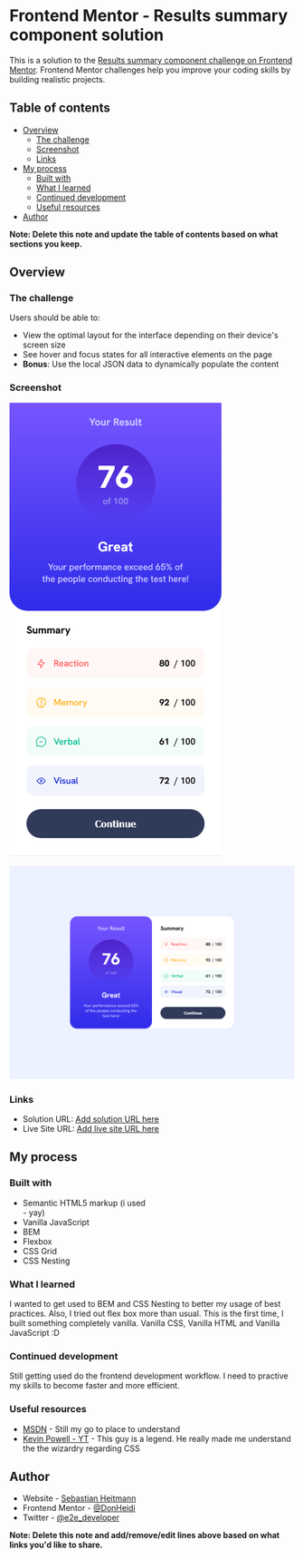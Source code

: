 # Frontend Mentor - Results summary component solution

This is a solution to the [Results summary component challenge on Frontend Mentor](https://www.frontendmentor.io/challenges/results-summary-component-CE_K6s0maV). Frontend Mentor challenges help you improve your coding skills by building realistic projects. 

## Table of contents

- [Overview](#overview)
  - [The challenge](#the-challenge)
  - [Screenshot](#screenshot)
  - [Links](#links)
- [My process](#my-process)
  - [Built with](#built-with)
  - [What I learned](#what-i-learned)
  - [Continued development](#continued-development)
  - [Useful resources](#useful-resources)
- [Author](#author)

**Note: Delete this note and update the table of contents based on what sections you keep.**

## Overview

### The challenge

Users should be able to:

- View the optimal layout for the interface depending on their device's screen size
- See hover and focus states for all interactive elements on the page
- **Bonus**: Use the local JSON data to dynamically populate the content

### Screenshot

![](./mobile.png)

![](./desktop.png)

### Links

- Solution URL: [Add solution URL here](https://your-solution-url.com)
- Live Site URL: [Add live site URL here](https://your-live-site-url.com)

## My process

### Built with

- Semantic HTML5 markup (i used <main> - yay)
- Vanilla JavaScript
- BEM
- Flexbox
- CSS Grid
- CSS Nesting

### What I learned

I wanted to get used to BEM and CSS Nesting to better my usage of best practices. Also, I tried out flex box more than usual. This is the first time, I built something completely vanilla. Vanilla CSS, Vanilla HTML and Vanilla JavaScript :D

### Continued development

Still getting used do the frontend development workflow. I need to practive my skills to become faster and more efficient. 

### Useful resources

- [MSDN](https://developer.mozilla.org/) - Still my go to place to understand
- [Kevin Powell - YT](https://www.youtube.com/@KevinPowell) - This guy is a legend. He really made me understand the the wizardry regarding CSS

## Author

- Website - [Sebastian Heitmann](https://www.sebastian-heitmann.dev)
- Frontend Mentor - [@DonHeidi](https://www.frontendmentor.io/profile/DonHeidi)
- Twitter - [@e2e_developer](https://www.twitter.com/e2e_developer)

**Note: Delete this note and add/remove/edit lines above based on what links you'd like to share.**
